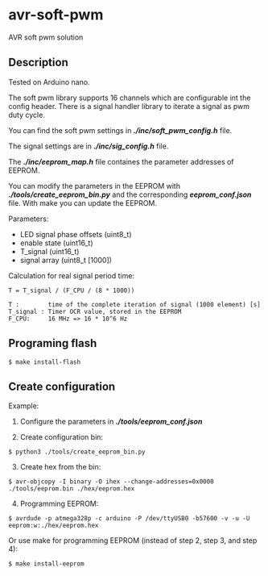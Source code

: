 # avr-soft-pwm
AVR soft pwm solution

## Description
Tested on Arduino nano.

The soft pwm library supports 16 channels which are configurable int the config header.
There is a signal handler library to iterate a signal as pwm duty cycle.

You can find the soft pwm settings in ***./inc/soft_pwm_config.h*** file.

The signal settings are in ***./inc/sig_config.h*** file.

The ***./inc/eeprom_map.h*** file containes the parameter addresses of EEPROM.

You can modify the parameters in the EEPROM with ***./tools/create_eeprom_bin.py*** and the corresponding ***eeprom_conf.json*** file.
With make you can update the EEPROM.

Parameters:
- LED signal phase offsets (uint8_t)
- enable state (uint16_t)
- T_signal (uint16_t)
- signal array (uint8_t [1000])

Calculation for real signal period time:
```
T = T_signal / (F_CPU / (8 * 1000))

T :        time of the complete iteration of signal (1000 element) [s]
T_signal : Timer OCR value, stored in the EEPROM
F_CPU:     16 MHz => 16 * 10^6 Hz

```
## Programing flash
```
$ make install-flash
```

## Create configuration
Example:
1. Configure the parameters in ***./tools/eeprom_conf.json***

2. Create configuration bin:
```
$ python3 ./tools/create_eeprom_bin.py
```

3. Create hex from the bin:
```
$ avr-objcopy -I binary -O ihex --change-addresses=0x0000 ./tools/eeprom.bin ./hex/eeprom.hex
```

4. Programming EEPROM:
```
$ avrdude -p atmega328p -c arduino -P /dev/ttyUSB0 -b57600 -v -u -U eeprom:w:./hex/eeprom.hex
```

Or use make for programming EEPROM (instead of step 2, step 3, and step 4):
```
$ make install-eeprom
```
